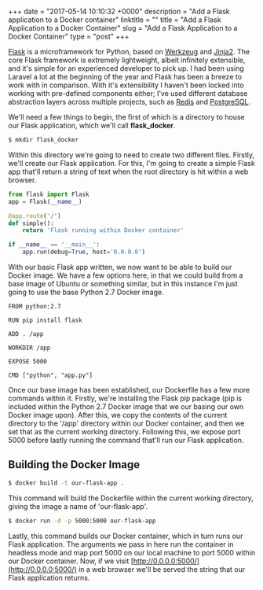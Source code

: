 +++
date = "2017-05-14 10:10:32 +0000"
description = "Add a Flask application to a Docker container"
linktitle = ""
title = "Add a Flask Application to a Docker Container"
slug = "Add a Flask Application to a Docker Container"
type = "post"
+++

[Flask](http://flask.pocoo.org/) is a microframework for Python, based on [Werkzeug](http://werkzeug.pocoo.org/) and [Jinja2](http://jinja.pocoo.org/docs/2.9/). The core Flask framework is extremely lightweight, albeit infinitely extensible, and it's simple for an experienced developer to pick up. I had been using Laravel a lot at the beginning of the year and Flask has been a breeze to work with in comparison. With it's extensibility I haven't been locked into working with pre-defined components either; I've used different database abstraction layers across multiple projects, such as [Redis](https://redis.io/) and [PostgreSQL](https://www.postgresql.org/).

We'll need a few things to begin, the first of which is a directory to house our Flask application, which we'll call **flask_docker**.

```bash
$ mkdir flask_docker
```

Within this directory we're going to need to create two different files. Firstly, we'll create our Flask application. For this, I'm going to create a simple Flask app that'll return a string of text when the root directory is hit within a web browser.

```python
from flask import Flask
app = Flask(__name__)

@app.route('/')
def simple():
    return 'Flask running within Docker container'

if __name__ == '__main__':
    app.run(debug=True, host='0.0.0.0')
```

With our basic Flask app written, we now want to be able to build our Docker image. We have a few options here, in that we could build from a base image of Ubuntu or something similar, but in this instance I'm just going to use the base Python 2.7 Docker image.

```docker
FROM python:2.7

RUN pip install flask

ADD . /app

WORKDIR /app

EXPOSE 5000

CMD ["python", "app.py"]
```

Once our base image has been established, our Dockerfile has a few more commands within it. Firstly, we're installing the Flask pip package (pip is included within the Python 2.7 Docker image that we our basing our own Docker image upon). After this, we copy the contents of the current directory to the '/app' directory within our Docker container, and then we set that as the current working directory. Following this, we expose port 5000 before lastly running the command that'll run our Flask application.

## Building the Docker Image

```bash
$ docker build -t our-flask-app .
```

This command will build the Dockerfile within the current working directory, giving the image a name of 'our-flask-app'.

```bash
$ docker run -d -p 5000:5000 our-flask-app
```

Lastly, this command builds our Docker container, which in turn runs our Flask application. The arguments we pass in here run the container in headless mode and map port 5000 on our local machine to port 5000 within our Docker container. Now, if we visit [http://0.0.0.0:5000/](http://0.0.0.0:5000/) in a web browser we'll be served the string that our Flask application returns.